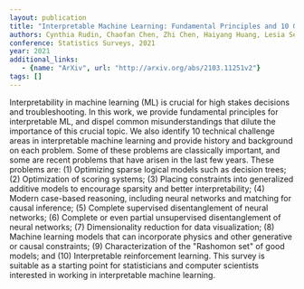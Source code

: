 ```yaml
---
layout: publication
title: "Interpretable Machine Learning: Fundamental Principles and 10 Grand Challenges"
authors: Cynthia Rudin, Chaofan Chen, Zhi Chen, Haiyang Huang, Lesia Semenova, Chudi Zhong
conference: Statistics Surveys, 2021
year: 2021
additional_links: 
   - {name: "ArXiv", url: "http://arxiv.org/abs/2103.11251v2"}
tags: []
---
```

Interpretability in machine learning (ML) is crucial for high stakes
decisions and troubleshooting. In this work, we provide fundamental principles
for interpretable ML, and dispel common misunderstandings that dilute the
importance of this crucial topic. We also identify 10 technical challenge areas
in interpretable machine learning and provide history and background on each
problem. Some of these problems are classically important, and some are recent
problems that have arisen in the last few years. These problems are: (1)
Optimizing sparse logical models such as decision trees; (2) Optimization of
scoring systems; (3) Placing constraints into generalized additive models to
encourage sparsity and better interpretability; (4) Modern case-based
reasoning, including neural networks and matching for causal inference; (5)
Complete supervised disentanglement of neural networks; (6) Complete or even
partial unsupervised disentanglement of neural networks; (7) Dimensionality
reduction for data visualization; (8) Machine learning models that can
incorporate physics and other generative or causal constraints; (9)
Characterization of the "Rashomon set" of good models; and (10) Interpretable
reinforcement learning. This survey is suitable as a starting point for
statisticians and computer scientists interested in working in interpretable
machine learning.